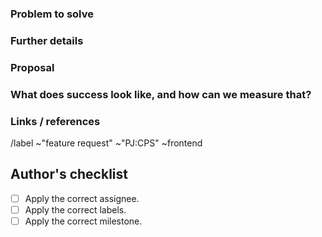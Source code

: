 ### Problem to solve

### Further details

<!---
(Include use cases, benefits, and/or goals)
--->

### Proposal

### What does success look like, and how can we measure that?

<!---
(If no way to measure success, link to an issue that will implement a way to measure this)
--->

### Links / references

/label ~"feature request" ~"PJ:CPS" ~frontend

## Author's checklist

* [ ] Apply the correct assignee.
* [ ] Apply the correct labels.
* [ ] Apply the correct milestone.
